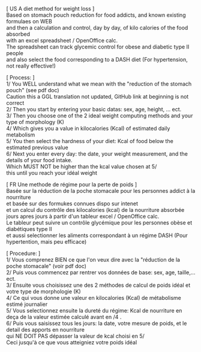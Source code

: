 [ US A diet method for weight loss ]<br />
Based on stomach pouch reduction for food addicts, and known existing formulaes on WEB <br />
and then a calculation and control, day by day, of kilo calories of the food absorbed <br />
with an excel spreadsheet / OpenOffice calc. <br />
The spreadsheet can track glycemic control for obese and diabetic type II people <br />
and also select the food corresponding to a DASH diet (For hypertension, not really effective!)

[ Process: ] <br />
1/ You WELL understand what we mean with the "reduction of the stomach pouch" (see pdf doc)<br />
   Caution this a GGL translation not updated, GitHub link at beginning is not correct <br /> 
2/ Then you start by entering your basic datas: sex, age, height, ... ect. <br />
3/ Then you choose one of the 2 ideal weight computing methods and your type of morphology (K) <br />
4/ Which gives you a value in kilocalories (Kcal) of estimated daily metabolism <br />
5/ You then select the hardness of your diet: Kcal of food below the estimated previous value <br />
6/ Next you enter every day: the date, your weight measurement, and the details of your food intake. <br />
   Which MUST NOT be higher than the kcal value chosen at 5/ <br />
this until you reach your idéal weight <br /> 


[ FR Une methode de régime pour la perte de poids ] <br />
Basée sur la réduction de la poche stomacale pour les personnes addict à la nourriture <br />
et basée sur des formukes connues dispo sur intenet <br />
et un calcul du contrôle des kilocalories (kcal) de la nourriture absorbée <br /> 
jours apres jours à partir d'un tableur excel / OpenOffice calc. <br />
Le tableur peut suivre un contrôle glycémique pour les personnes obèse et diabétiques type II <br />
et aussi selectionner les aliments correspondant à un régime DASH (Pour hypertention, mais peu efficace) <br />

[ Procedure: ] <br />
1/ Vous comprenez BIEN ce que l'on veux dire avec la "réduction de la poche stomacale" (voir pdf doc)<br />
2/ Puis vous commencez par rentrer vos données de base: sex, age, taille,... ect. <br />
3/ Ensuite vous choisissez une des 2 méthodes de calcul de poids idéal et votre type de morphologie (K) <br />
4/ Ce qui vous donne une valeur en kilocalories (Kcal) de métabolisme estimé journalier  <br />
5/ Vous selectionnez ensuite la dureté du régime: Kcal de nourriture en deça de la valeur estimée calculé avant en /4 . <br />
6/ Puis vous saisissez tous les jours: la date, votre mesure de poids, et le detail des apports en nourriture  <br />
   qui NE DOIT PAS dépasser la valeur de kcal choisi en 5/ <br />
Ceci jusqu'à ce que vous atteigniez votre poids idéal <br />
  

